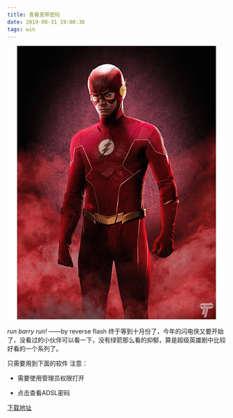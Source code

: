 ```yaml
---
title: 查看宽带密码
date: 2019-08-31 19:00:36
tags: win
---
```

![flash](查看宽带密码/p2564161589.webp.jpg "the flash")

*run barry run!* ——by reverse flash
终于等到十月份了，今年的闪电侠又要开始了，没看过的小伙伴可以看一下，没有绿箭那么看的抑郁，算是超级英雄剧中比较好看的一个系列了。

只需要用到下面的软件
注意：
- 需要使用管理员权限打开

- 点击查看ADSL密码


[下载地址](https://raw.githubusercontent.com/6ZILIULIU/blog/master/source/download/lanpassword.zip)
